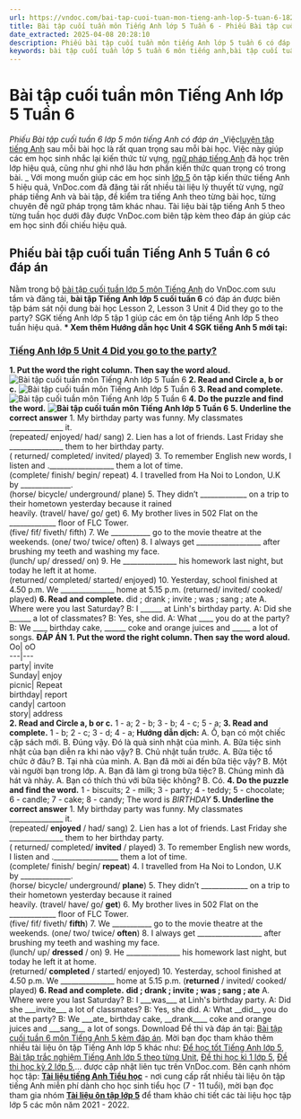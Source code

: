 ```yaml
---
url: https://vndoc.com/bai-tap-cuoi-tuan-mon-tieng-anh-lop-5-tuan-6-182542
title: Bài tập cuối tuần môn Tiếng Anh lớp 5 Tuần 6 - Phiếu Bài tập cuối tuần 6 lớp 5 môn tiếng Anh có đáp án - VnDoc.com
date_extracted: 2025-04-08 20:28:10
description: Phiếu bài tập cuối tuần môn tiếng Anh lớp 5 tuần 6 có đáp án gồm nhiều dạng bài tập tiếng Anh khác nhau giúp các em học sinh ôn tập kiến thức Từ vựng - Ngữ pháp tiếng Anh trọng tâm trong Unit 4 Did you go to the party?
keywords: bài tập cuối tuần lớp 5 tuần 6 môn tiếng anh,bài tập cuối tuần 6 tiếng anh lớp 5,bài tập tiếng anh lớp 5 theo tuần,bài tập tiếng anh lớp 5 theo unit,bài tập cuối tuần tiếng anh lớp 5,phiếu bài tập cuối tuần lớp 5,phiếu bài tập cuối tuần lớp 5 tuần 6,Đề luyện cuối tuần môn Tiếng Anh lớp 5,bài tập cuối tuần tiếng anh lớp 5 tuần 6,bài tập tiếng anh lớp 5 unit 4,unit 4 did you go to the party
---
```


# Bài tập cuối tuần môn Tiếng Anh lớp 5 Tuần 6
 _Phiếu Bài tập cuối tuần 6 lớp 5 môn tiếng Anh có đáp án_
 _Việc[luyện tập tiếng Anh](<https://vndoc.com/tieng-anh-tre-em>) sau mỗi bài học là rất quan trọng sau mỗi bài học. Việc này giúp các em học sinh nhắc lại kiến thức từ vựng, [ngữ pháp tiếng Anh](<https://vndoc.com/ngu-phap-tieng-anh>) đã học trên lớp hiệu quả, cũng như ghi nhớ lâu hơn phần kiến thức quan trọng có trong bài. _
Với mong muốn giúp các em học sinh [lớp 5](<https://vndoc.com/tai-lieu-hoc-tap-lop5>) ôn tập kiến thức tiếng Anh 5 hiệu quả, VnDoc.com đã đăng tải rất nhiều tài liệu lý thuyết từ vựng, ngữ pháp tiếng Anh và bài tập, đề kiểm tra tiếng Anh theo từng bài học, từng chuyên đề ngữ pháp trọng tâm khác nhau. Tài liệu bài tập tiếng Anh 5 theo từng tuần học dưới đây được VnDoc.com biên tập kèm theo đáp án giúp các em học sinh đối chiếu hiệu quả.
## Phiếu bài tập cuối tuần Tiếng Anh 5 Tuần 6 có đáp án
Nằm trong bộ [bài tập cuối tuần lớp 5 môn Tiếng Anh](<https://vndoc.com/bai-tap-cuoi-tuan-tieng-anh-lop5>) do VnDoc.com sưu tầm và đăng tải, **bài tập Tiếng Anh lớp 5 cuối tuần 6** có đáp án được biên tập bám sát nội dung bài học Lesson 2, Lesson 3 Unit 4 Did they go to the party? SGK tiếng Anh lớp 5 tập 1 giúp các em ôn tập tiếng Anh lớp 5 theo tuần hiệu quả.
**\* Xem thêm Hướng dẫn học Unit 4 SGK tiếng Anh 5 mới tại:**
### [Tiếng Anh lớp 5 Unit 4 Did you go to the party?](<https://vndoc.com/tieng-anh-lop-5-unit-5-did-you-go-to-the-party-206860>)
**1\. Put the word the right column. Then say the word aloud.**
![Bài tập cuối tuần môn Tiếng Anh lớp 5 Tuần 6](https://i.vdoc.vn/data/image/2019/09/05/bai-tap-cuoi-tuan-mon-tieng-anh-lop-5-tuan-6-1.png)
**2\. Read and Circle a, b or c.**
![Bài tập cuối tuần môn Tiếng Anh lớp 5 Tuần 6](https://i.vdoc.vn/data/image/2019/09/05/bai-tap-cuoi-tuan-mon-tieng-anh-lop-5-tuan-6-2.png)
**3\. Read and complete.**
![Bài tập cuối tuần môn Tiếng Anh lớp 5 Tuần 6](https://i.vdoc.vn/data/image/2019/09/05/bai-tap-cuoi-tuan-mon-tieng-anh-lop-5-tuan-6-3.png)
**4\. Do the puzzle and find the word.**
**![Bài tập cuối tuần môn Tiếng Anh lớp 5 Tuần 6](https://i.vdoc.vn/data/image/2019/09/05/bai-tap-cuoi-tuan-mon-tieng-anh-lop-5-tuan-6-4.png)**
**5\. Underline the correct answer**
1\. My birthday party was funny. My classmates \_\_\_\_\_\_\_\_\_\_\_\_\_\_\_ it.   
\(repeated/ enjoyed/ had/ sang\)
2\. Lien has a lot of friends. Last Friday she \_\_\_\_\_\_\_\_\_\_\_\_\_\_\_ them to her birthday party.   
\( returned/ completed/ invited/ played\)
3\. To remember English new words, I listen and .\_\_\_\_\_\_\_\_\_\_\_\_\_\_\_\_\_\_ them a lot of time.   
\(complete/ finish/ begin/ repeat\)
4\. I travelled from Ha Noi to London, U.K by \_\_\_\_\_\_\_\_\_\_\_\_\_\_.   
\(horse/ bicycle/ underground/ plane\)
5\. They didn’t \_\_\_\_\_\_\_\_\_\_\_\_\_ on a trip to their hometown yesterday because it rained   
heavily. \(travel/ have/ go/ get\)
6\. My brother lives in 502 Flat on the \_\_\_\_\_\_\_\_\_\_\_\_\_ floor of FLC Tower.   
\(five/ fif/ fiveth/ fifth\)
7\. We \_\_\_\_\_\_\_\_\_\_\_ go to the movie theatre at the weekends. \(one/ two/ twice/ often\)
8\. I always get \_\_\_\_\_\_\_\_\_\_\_\_\_\_\_\_\_\_ after brushing my teeth and washing my face.   
\(lunch/ up/ dressed/ on\)
9\. He \_\_\_\_\_\_\_\_\_\_\_\_\_\_\_ his homework last night, but today he left it at home.   
\(returned/ completed/ started/ enjoyed\)
10\. Yesterday, school finished at 4.50 p.m. We \_\_\_\_\_\_\_\_\_\_\_\_\_\_\_ home at 5.15 p.m. \(returned/ invited/ cooked/ played\)
**6\. Read and complete.**
did ; drank ; invite ; was ; sang ; ate
A. Where were you last Saturday?
B: I \_\_\_\_\_\_ at Linh's birthday party.
A: Did she \_\_\_\_\_\_ a lot of classmates?
B: Yes, she did.
A: What \_\_\_\_ you do at the party?
B: We \_\_\_\_ birthday cake, \_\_\_\_\_\_ coke and orange juices and \_\_\_\_\_ a lot of songs.
**ĐÁP ÁN**
**1\. Put the word the right column. Then say the word aloud.**
Oo| oO  
---|---  
party| invite  
Sunday| enjoy  
picnic| Repeat  
birthday| report  
candy| cartoon  
story| address  
**2\. Read and Circle a, b or c.**
1 - a; 2 - b; 3 - b; 4 - c; 5 - a;
**3\. Read and complete.**
1 - b; 2 - c; 3 - d; 4 - a;
**Hướng dẫn dịch:**
A. Ồ, bạn có một chiếc cặp sách mới.
B. Đúng vậy. Đó là quà sinh nhật của mình.
A. Bữa tiệc sinh nhật của bạn diễn ra khi nào vậy?
B. Chủ nhật tuần trước.
A. Bữa tiệc tổ chức ở đâu?
B. Tại nhà của mình.
A. Bạn đã mời ai đến bữa tiệc vậy?
B. Một vài người bạn trong lớp.
A. Bạn đã làm gì trong bữa tiệc?
B. Chúng mình đã hát và nhảy.
A. Bạn có thích thú với bữa tiệc không?
B. Có.
**4\. Do the puzzle and find the word.**
1 - biscuits; 2 - milk; 3 - party; 4 - teddy;
5 - chocolate; 6 - candle; 7 - cake; 8 - candy;
The word is _BIRTHDAY_
**5\. Underline the correct answer**
1\. My birthday party was funny. My classmates \_\_\_\_\_\_\_\_\_\_\_\_\_\_\_ it.   
\(repeated/ **enjoyed** / had/ sang\)
2\. Lien has a lot of friends. Last Friday she \_\_\_\_\_\_\_\_\_\_\_\_\_\_\_ them to her birthday party.   
\( returned/ completed/ **invited** / played\)
3\. To remember English new words, I listen and .\_\_\_\_\_\_\_\_\_\_\_\_\_\_\_\_\_\_ them a lot of time.   
\(complete/ finish/ begin/ **repeat**\)
4\. I travelled from Ha Noi to London, U.K by \_\_\_\_\_\_\_\_\_\_\_\_\_\_.   
\(horse/ bicycle/ underground/ **plane**\)
5\. They didn’t \_\_\_\_\_\_\_\_\_\_\_\_\_ on a trip to their hometown yesterday because it rained   
heavily. \(travel/ have/ go/ **get**\)
6\. My brother lives in 502 Flat on the \_\_\_\_\_\_\_\_\_\_\_\_\_ floor of FLC Tower.   
\(five/ fif/ fiveth/ **fifth**\)
7\. We \_\_\_\_\_\_\_\_\_\_\_ go to the movie theatre at the weekends. \(one/ two/ twice/ **often**\)
8\. I always get \_\_\_\_\_\_\_\_\_\_\_\_\_\_\_\_\_\_ after brushing my teeth and washing my face.   
\(lunch/ up/ **dressed** / on\)
9\. He \_\_\_\_\_\_\_\_\_\_\_\_\_\_\_ his homework last night, but today he left it at home.   
\(returned/ **completed** / started/ enjoyed\)
10\. Yesterday, school finished at 4.50 p.m. We \_\_\_\_\_\_\_\_\_\_\_\_\_\_\_ home at 5.15 p.m. \(**returned** / invited/ cooked/ played\)
**6\. Read and complete.**
**did ; drank ; invite ; was ; sang ; ate**
A. Where were you last Saturday?
B: I \_\_\_was\_\_\_ at Linh's birthday party.
A: Did she \_\_\_invite\_\_\_ a lot of classmates?
B: Yes, she did.
A: What \_\_did\_\_ you do at the party?
B: We \_\_\_ate\_ birthday cake, \_\_drank\_\_\_\_ coke and orange juices and \_\_\_sang\_\_ a lot of songs.
Download Đề thi và đáp án tại: [Bài tập cuối tuần 6 môn Tiếng Anh 5 kèm đáp án](<https://vndoc.com/bai-tap-cuoi-tuan-mon-tieng-anh-lop-5-tuan-6-182542>). Mời bạn đọc tham khảo thêm nhiều tài liệu ôn tập Tiếng Anh lớp 5 khác như: [Để học tốt Tiếng Anh lớp 5](<https://vndoc.com/tieng-anh-lop5>), [Bài tập trắc nghiệm Tiếng Anh lớp 5 theo từng Unit](<https://vndoc.com/test-tieng-anh-lop5>), [Đề thi học kì 1 lớp 5](<https://vndoc.com/de-thi-hoc-ki-1-lop5>), [Đề thi học kỳ 2 lớp 5](<https://vndoc.com/de-thi-hoc-ki-2-lop5>),... được cập nhật liên tục trên VnDoc.com.
Bên cạnh nhóm học tập: **[Tài liệu tiếng Anh Tiểu học](<https://vndoc.com/goto?q=aHR0cHM6Ly93d3cuZmFjZWJvb2suY29tL2dyb3Vwcy90YWlsaWV1dGllbmdhbmh0aWV1aG9jLw%3D%3D>)** \- nơi cung cấp rất nhiều tài liệu ôn tập tiếng Anh miễn phí dành cho học sinh tiểu học \(7 - 11 tuổi\), mời bạn đọc tham gia nhóm **[Tài liệu ôn tập lớp 5](<https://vndoc.com/goto?q=aHR0cHM6Ly93d3cuZmFjZWJvb2suY29tL2dyb3Vwcy9UYWkubGlldS5ob2MudGFwLmxvcC41LlZORE9DLw%3D%3D>)** để tham khảo chi tiết các tài liệu học tập lớp 5 các môn năm 2021 - 2022.
